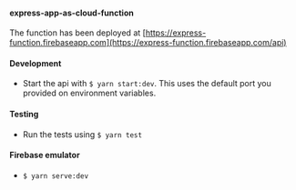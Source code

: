 #### express-app-as-cloud-function

The function has been deployed at  [https://express-function.firebaseapp.com](https://express-function.firebaseapp.com/api)

  #### Development
   - Start the api with `$ yarn start:dev`. This uses the default port you provided on environment variables.

  #### Testing
   - Run the tests using `$ yarn test`

#### Firebase emulator
   - `$ yarn serve:dev`
